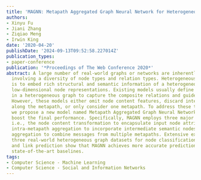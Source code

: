 ```yaml
---
title: 'MAGNN: Metapath Aggregated Graph Neural Network for Heterogeneous Graph Embedding'
authors:
- Xinyu Fu
- Jiani Zhang
- Ziqiao Meng
- Irwin King
date: '2020-04-20'
publishDate: '2024-09-13T09:52:58.227014Z'
publication_types:
- paper-conference
publication: '*Proceedings of The Web Conference 2020*'
abstract: A large number of real-world graphs or networks are inherently heterogeneous,
  involving a diversity of node types and relation types. Heterogeneous graph embedding
  is to embed rich structural and semantic information of a heterogeneous graph into
  low-dimensional node representations. Existing models usually define multiple metapaths
  in a heterogeneous graph to capture the composite relations and guide neighbor selection.
  However, these models either omit node content features, discard intermediate nodes
  along the metapath, or only consider one metapath. To address these three limitations,
  we propose a new model named Metapath Aggregated Graph Neural Network (MAGNN) to
  boost the final performance. Specifically, MAGNN employs three major components,
  i.e., the node content transformation to encapsulate input node attributes, the
  intra-metapath aggregation to incorporate intermediate semantic nodes, and the inter-metapath
  aggregation to combine messages from multiple metapaths. Extensive experiments on
  three real-world heterogeneous graph datasets for node classification, node clustering,
  and link prediction show that MAGNN achieves more accurate prediction results than
  state-of-the-art baselines.
tags:
- Computer Science - Machine Learning
- Computer Science - Social and Information Networks
---
```

